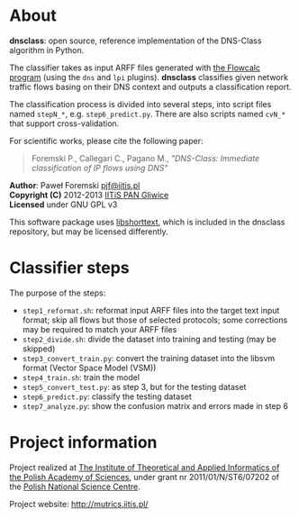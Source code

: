 About
=====

**dnsclass**: open source, reference implementation of the DNS-Class algorithm in Python.

The classifier takes as input ARFF files generated with [the Flowcalc
program](http://mutrics.iitis.pl/flowcalc) (using the `dns` and `lpi` plugins). **dnsclass**
classifies given network traffic flows basing on their DNS context and outputs a classification
report.

The classification process is divided into several steps, into script files named `stepN_*`, e.g.
`step6_predict.py`. There are also scripts named `cvN_*` that support cross-validation.

For scientific works, please cite the following paper:  
> Foremski P., Callegari C., Pagano M., *"DNS-Class: Immediate classification of IP flows using DNS"*

**Author**: Paweł Foremski <pjf@iitis.pl>  
**Copyright (C)** 2012-2013 [IITiS PAN Gliwice](http://www.iitis.pl/)  
**Licensed** under GNU GPL v3

This software package uses [libshorttext](http://www.csie.ntu.edu.tw/~cjlin/libshorttext/), which is
included in the dnsclass repository, but may be licensed differently.

Classifier steps
================

The purpose of the steps:
* `step1_reformat.sh`: reformat input ARFF files into the target text input format; skip all flows
   but those of selected protocols; some corrections may be required to match your ARFF files
* `step2_divide.sh`: divide the dataset into training and testing (may be skipped)
* `step3_convert_train.py`: convert the training dataset into the libsvm format (Vector Space Model (VSM))
* `step4_train.sh`: train the model
* `step5_convert_test.py`: as step 3, but for the testing dataset
* `step6_predict.py`: classify the testing dataset
* `step7_analyze.py`: show the confusion matrix and errors made in step 6

Project information
================
Project realized at [The Institute of Theoretical and Applied Informatics of the Polish Academy of
Sciences](http://www.iitis.pl/), under grant nr 2011/01/N/ST6/07202 of the [Polish National Science
Centre](http://www.ncn.gov.pl/).

Project website: http://mutrics.iitis.pl/
